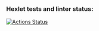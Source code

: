 ### Hexlet tests and linter status:
[![Actions Status](https://github.com/faceontable/frontend-project-44/actions/workflows/hexlet-check.yml/badge.svg)](https://github.com/faceontable/frontend-project-44/actions)
